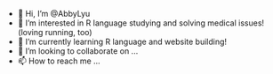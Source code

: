 - 👋 Hi, I’m @AbbyLyu
- 👀 I’m interested in R language studying and solving medical issues! (loving running, too)
- 🌱 I’m currently learning R language and website building!
- 💞️ I’m looking to collaborate on ...
- 📫 How to reach me ...

<!---
AbbyLyu/AbbyLyu is a ✨ special ✨ repository because its `README.md` (this file) appears on your GitHub profile.
You can click the Preview link to take a look at your changes.
--->
